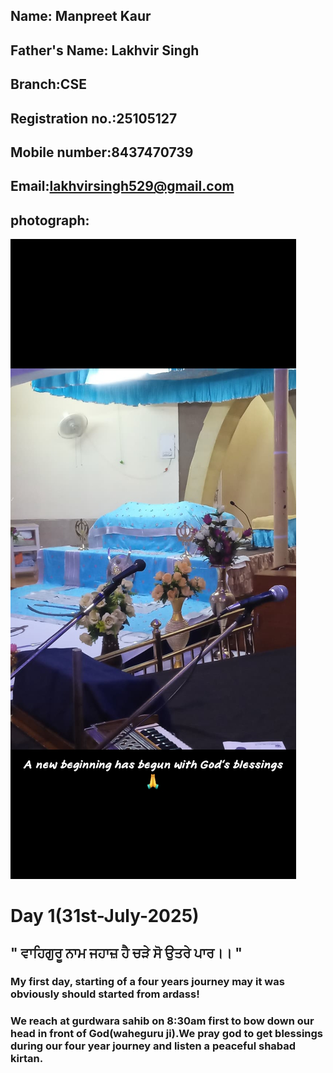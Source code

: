 ## Name: Manpreet Kaur
## Father's Name: Lakhvir Singh 
## Branch:CSE
## Registration no.:25105127
## Mobile number:8437470739
## Email:lakhvirsingh529@gmail.com
## photograph:
![manpret](Screenshot_2025-08-01-21-38-18-12_6012fa4d4ddec268fc5c7112cbb265e7.jpg)
# Day 1(31st-July-2025)
## " ਵਾਹਿਗੁਰੂ ਨਾਮ ਜਹਾਜ਼ ਹੈ ਚੜੇ ਸੋ ਉਤਰੇ ਪਾਰ।। "
### My first day, starting of a four years journey may it was obviously should started from ardass!
### We reach at gurdwara sahib on 8:30am first to bow down our head in front of God(waheguru ji).We pray god to get blessings during our four year journey and listen a peaceful shabad kirtan.

